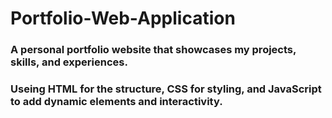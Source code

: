 # Portfolio-Web-Application
<h3> A personal portfolio website that showcases my projects, skills, and experiences.</h3>
 <h3>Useing HTML for the structure, CSS for styling, and JavaScript to add dynamic elements and interactivity.</h3>

